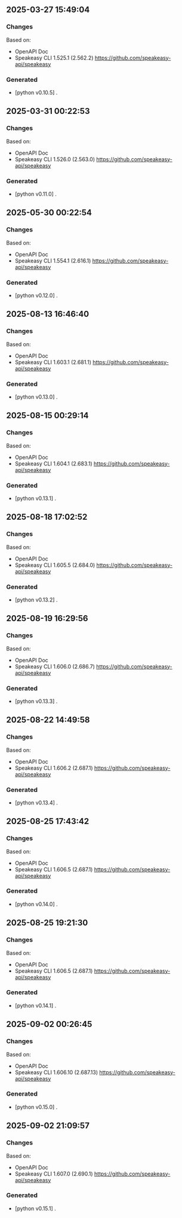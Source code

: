 

## 2025-03-27 15:49:04
### Changes
Based on:
- OpenAPI Doc  
- Speakeasy CLI 1.525.1 (2.562.2) https://github.com/speakeasy-api/speakeasy
### Generated
- [python v0.10.5] .

## 2025-03-31 00:22:53
### Changes
Based on:
- OpenAPI Doc  
- Speakeasy CLI 1.526.0 (2.563.0) https://github.com/speakeasy-api/speakeasy
### Generated
- [python v0.11.0] .

## 2025-05-30 00:22:54
### Changes
Based on:
- OpenAPI Doc  
- Speakeasy CLI 1.554.1 (2.616.1) https://github.com/speakeasy-api/speakeasy
### Generated
- [python v0.12.0] .

## 2025-08-13 16:46:40
### Changes
Based on:
- OpenAPI Doc  
- Speakeasy CLI 1.603.1 (2.681.1) https://github.com/speakeasy-api/speakeasy
### Generated
- [python v0.13.0] .

## 2025-08-15 00:29:14
### Changes
Based on:
- OpenAPI Doc  
- Speakeasy CLI 1.604.1 (2.683.1) https://github.com/speakeasy-api/speakeasy
### Generated
- [python v0.13.1] .

## 2025-08-18 17:02:52
### Changes
Based on:
- OpenAPI Doc  
- Speakeasy CLI 1.605.5 (2.684.0) https://github.com/speakeasy-api/speakeasy
### Generated
- [python v0.13.2] .

## 2025-08-19 16:29:56
### Changes
Based on:
- OpenAPI Doc  
- Speakeasy CLI 1.606.0 (2.686.7) https://github.com/speakeasy-api/speakeasy
### Generated
- [python v0.13.3] .

## 2025-08-22 14:49:58
### Changes
Based on:
- OpenAPI Doc  
- Speakeasy CLI 1.606.2 (2.687.1) https://github.com/speakeasy-api/speakeasy
### Generated
- [python v0.13.4] .

## 2025-08-25 17:43:42
### Changes
Based on:
- OpenAPI Doc  
- Speakeasy CLI 1.606.5 (2.687.1) https://github.com/speakeasy-api/speakeasy
### Generated
- [python v0.14.0] .

## 2025-08-25 19:21:30
### Changes
Based on:
- OpenAPI Doc  
- Speakeasy CLI 1.606.5 (2.687.1) https://github.com/speakeasy-api/speakeasy
### Generated
- [python v0.14.1] .

## 2025-09-02 00:26:45
### Changes
Based on:
- OpenAPI Doc  
- Speakeasy CLI 1.606.10 (2.687.13) https://github.com/speakeasy-api/speakeasy
### Generated
- [python v0.15.0] .

## 2025-09-02 21:09:57
### Changes
Based on:
- OpenAPI Doc  
- Speakeasy CLI 1.607.0 (2.690.1) https://github.com/speakeasy-api/speakeasy
### Generated
- [python v0.15.1] .